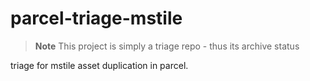 # parcel-triage-mstile

> **Note** This project is simply a triage repo - thus its archive status

triage for mstile asset duplication in parcel.
